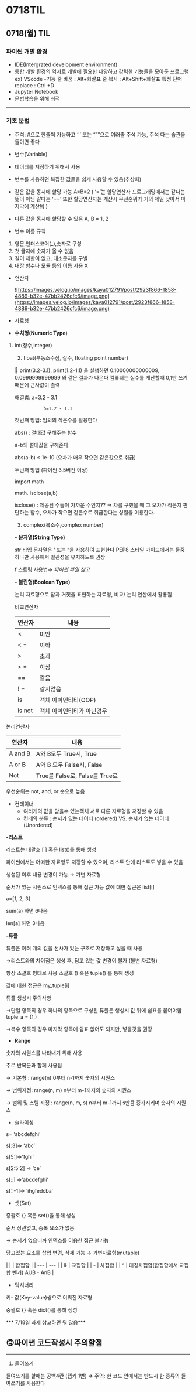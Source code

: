 # 0718TIL

## 0718(월) TIL

### 파이썬 개발 환경

- IDE(Intergrated development environment)
- 통합 개발 환경의 약자로 개발에 필요한 다양하고 강력한 기능들을 모아둔 프로그램 ex) VScode
-기능
줄 바꿈 : Alt+화살표
줄 복사 : Alt+Shift+화살표
특정 단어 replace : Ctrl +D
- Jupyter Notebook
- 문법학습을 위해 최적

---

### 기초 문법

- 주석:  #으로 한줄씩 가능하고 ‘’’ 또는 “””으로 여러줄 주석 가능, 주석 다는 습관을 들이면 좋다

- 변수(Variable)
- 데이터를 저장하기 위해서 사용
- 변수를 사용하면 복잡한 값들을 쉽게 사용할 수 있음(추상화)
- 같은 값을 동시에 할당 가능 A=B=2    ( ‘=’는 할당연산자 프로그래밍에서는 같다는 뜻이 아님 같다는 ‘==’ 또한 할당연산자는 계산시 우선순위가 거의 제일 낮아서 마지막에 계산됨 )
- 다른 값을 동시에 할당할 수 있음 A, B = 1, 2
- 변수 이름 규칙
1. 영문,언더스코어(_),숫자로 구성
2. 첫 글자에 숫자가 올 수 없음
3. 길이 제한이 없고, 대소문자를 구별
4. 내장 함수나 모듈 등의 이름 사용 X

- 연산자
    
    ![https://images.velog.io/images/kaya012791/post/2923f866-1858-4889-b32e-47bb2426cfc6/image.png](https://images.velog.io/images/kaya012791/post/2923f866-1858-4889-b32e-47bb2426cfc6/image.png)
    

- 자료형
- **수치형(Numeric Type**)
1. int(정수,integer)
    
    
    2. float(부동소수점, 실수, floating point number)
    
    💢 print(3.2-3.1), print(1.2-1.1) 을 실행하면 0.10000000000009, 0.0999999999999 와 같은 결과가 나온다 컴퓨터는 실수를 계산할때 0,1만 쓰기때문에 근사값이 출력
    
    해결법:  a=3.2 - 3.1
    
                  b=1.2 - 1.1
    
    첫번째 방법: 임의의 작은수를 활용한다
    
    abs() : 절대값 구해주는 함수 
    
    a-b의 절대값을 구해준다
    
    abs(a-b) ≤ 1e-10  (오차가 매우 작으면 같은값으로 취급)
    
    두번째 방법 (파이썬 3.5버전 이상)
    
    import math
    
    math. isclose(a,b)
    
    isclose() : 제공된 수들이 가까운 수인지?? ⇒ 차를 구했을 때 그 오차가 작은지 판단하는 함수, 오차가 작으면 같은수로 취급한다는 성질을 이용한다.
    
    3. complex(복소수,complex number)
    
    **- 문자열(String Type)**
    
    str 타입 문자열은 ‘ 또는 “을 사용하여 표현한다 PEP8 스타일 가이드에서는 둘중 하나만 사용해서 일관성을 유지하도록 권장
    
    f 스트링 사용법⇒ *파이썬 파일 참고*
    
    **- 불린형(Boolean Type)**
    
    논리 자료형으로 참과 거짓을 표현하는 자료형, 비교/ 논리 연산에서 활용됨
    
    비교연산자
    
    | 연산자 | 내용 |
    | --- | --- |
    | < | 미만 |
    | < = | 이하 |
    | > | 초과 |
    | > = | 이상 |
    | == | 같음 |
    | ! = | 같지않음 |
    | is | 객체 아이덴티티(OOP) |
    | is not | 객체 아이덴티티가 아닌경우 |

논리연산자

| 연산자 | 내용 |
| --- | --- |
| A and B | A와 B모두 True시, True |
| A or B | A와 B 모두 False시, False |
| Not | True를 False로, False를 True로 |

우선순위는 not, and, or 순으로 높음

- 컨테이너
    - 여러개의 값을 담을수 있는객체 서로 다른 자료형을 저장할 수 있음
    - 컨테의 분류 : 순서가 있는 데이터 (ordered) VS. 순서가 없는 데이터 (Unordered)

**-리스트**

 리스트는 대괄호 [ ] 혹은 list()를 통해 생성 

파이썬에서는 어떠한 자료형도 저장할 수 있으며, 리스트 안에 리스트도 넣을 수 있음

생성된 이후 내용 변경이 가능 → 가변 자료형

순서가 있는 시퀀스로 인덱스를 통해 접근 가능 값에 대한 접근은 list[i]

a=[1, 2, 3]

sum(a) 하면 6나옴

len[a] 하면 3나옴

**-튜플**

튜플은 여러 개의 값을 선사가 있는 구조로 저장하고 싶을 때 사용

 →리스트와의 차이점은 생성 후, 담고 있는 값 변경이 불가 (불변 자료형)

항상 소괄호 형태로 사용 소괄호 () 혹은 tuple() 를 통해 생성

값에 대한 접근은 my_tuple[i]

튜플 생성시 주의사항

→단일 항목의 경우 하나의 항목으로 구성된 튜플은 생성시 값 뒤에 쉼표를 붙어야함 tuple_a = (1,)

→복수 항목의 경우 마지막 항목에 쉼표 없어도 되지만, 넣을것을 권장 

 

- **Range**

숫자의 시퀀스를 나타내기 위해 사용

주로 반복문과 함께 사용됨

→ 기본형 : range(n) 0부터 n-1까지 숫자의 시퀀스

→ 범위지정: range(n, m) n부터 m-1까지의 숫자의 시퀀스

→ 범위 및 스템 지정 : range(n, m, s) n부터 m-1까지 s만큼 증가시키며 숫자의 시퀀스

- 슬라이싱

s= ‘abcdefghi’

s[:3]⇒ ‘abc’

s[5:]⇒’fghi’

s[2:5:2] ⇒ ‘ce’

s[::] ⇒’abcdefghi’

s[::-1]⇒ ‘ihgfedcba’

- 셋(Set)

중괄호 {} 혹은 set()을 통해 생성

순서 상관없고, 중복 요소가 없음

→ 순서가 없으니까 인덱스를 이용한 접근 불가능

담고있는 요소를 삽입 변경, 삭제 가능 → 가변자료형(mutable)

| | | 합집함 |
| --- | --- |
| & | 교집합 |
| - | 차집합 |
| ^ | 대칭차집합(합집합에서 교집합 뺀거) AUB - AnB |
- 딕셔너리

키- 값(Key-value)쌍으로 이뤄진 자료형

중괄호 {} 혹은 dict()를 통해 생성

*** 7/18일 과제 참고하면 뭐 많음***

## 🙃파이썬 코드작성시 주의할점

---

1. 들여쓰기 

들여쓰기를 할때는 공백4칸 (탭키 1번) ⇒ 주의: 한 코드 안에서는 반드시 한 종류의 들여쓰기를 사용한다